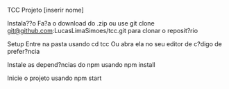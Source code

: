 TCC
Projeto [inserir nome]

Instala??o
Fa?a o download do .zip ou use
git clone git@github.com:LucasLimaSimoes/tcc.git
para clonar o reposit?rio

Setup
Entre na pasta usando
cd tcc
Ou abra ela no seu editor de c?digo de prefer?ncia

Instale as depend?ncias do npm usando
npm install

Inicie o projeto usando
npm start
